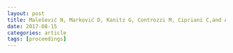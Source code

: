 ```yaml
---
layout: post
title: Malešević N, Marković D, Kanitz G, Controzzi M, Cipriani C,and Antfolk C *Decoding of individual finger movements from surface EMG signals using vector autoregressive hierarchical hidden Markov models (VARHHMM)*. International conference on Rehabilitation Robotics (2017). [doi](https://doi.org/10.1109/ICORR.2017.8009463)
date: 2017-08-15
categories: article
tags: [proceedings]
---
```



